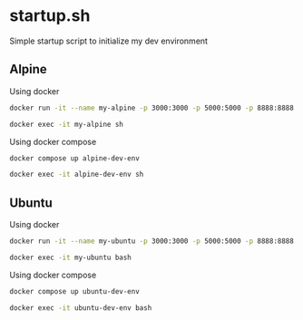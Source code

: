 # startup.sh
Simple startup script to initialize my dev environment

## Alpine

Using docker
```sh
docker run -it --name my-alpine -p 3000:3000 -p 5000:5000 -p 8888:8888 -v .:/root/startup.sh -v /var/run/docker.sock:/var/run/docker.sock --cap-add NET_ADMIN alpine
```

```sh
docker exec -it my-alpine sh
```

Using docker compose 
```sh
docker compose up alpine-dev-env
```

```sh
docker exec -it alpine-dev-env sh
```


## Ubuntu

Using docker
```sh
docker run -it --name my-ubuntu -p 3000:3000 -p 5000:5000 -p 8888:8888 v .:/root/startup.sh -v /var/run/docker.sock:/var/run/docker.sock --cap-add NET_ADMIN ubuntu
```

```sh
docker exec -it my-ubuntu bash
```

Using docker compose 
```sh
docker compose up ubuntu-dev-env
```

```sh
docker exec -it ubuntu-dev-env bash
```
